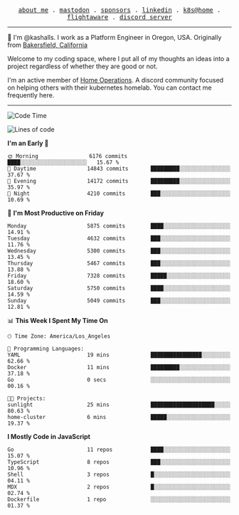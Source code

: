 <p align="center">
  <samp>
    <a href="https://jordanjones.org/">about me</a> .
    <a rel="me" href="https://mastodon.social/@kashall">mastodon</a> .
    <a href="https://github.com/sponsors/kashalls">sponsors</a> .
    <a href="https://linkedin.com/in/jordpjones">linkedin</a> .
    <a href="https://github.com/kashalls/home-cluster">k8s@home</a> .
    <a href="https://flightaware.com/adsb/stats/user/kashalls">flightaware</a> .
    <a href="https://discord.gg/V2WrCfqba9">discord server</a>
  </samp>
</p>

----------------------------------------------------------------

:wave: I'm @kashalls. I work as a Platform Engineer in Oregon, USA. Originally from [Bakersfield, California](https://maps.app.goo.gl/QQMtywTWghpXB6Tu6)

Welcome to my coding space, where I put all of my thoughts an ideas into a project regardless of whether they are good or not.

I'm an active member of [Home Operations](https://discord.gg/home-operations). A discord community focused on helping others with their kubernetes homelab. You can contact me frequently here.

----------------------------------------------------------------
<!--START_SECTION:waka-->
![Code Time](http://img.shields.io/badge/Code%20Time-2%2C442%20hrs%2047%20mins-blue)

![Lines of code](https://img.shields.io/badge/From%20Hello%20World%20I%27ve%20Written-10.4%20million%20lines%20of%20code-blue)

**I'm an Early 🐤** 

```text
🌞 Morning                6176 commits        ████░░░░░░░░░░░░░░░░░░░░░   15.67 % 
🌆 Daytime                14843 commits       █████████░░░░░░░░░░░░░░░░   37.67 % 
🌃 Evening                14172 commits       █████████░░░░░░░░░░░░░░░░   35.97 % 
🌙 Night                  4210 commits        ███░░░░░░░░░░░░░░░░░░░░░░   10.69 % 
```
📅 **I'm Most Productive on Friday** 

```text
Monday                   5875 commits        ████░░░░░░░░░░░░░░░░░░░░░   14.91 % 
Tuesday                  4632 commits        ███░░░░░░░░░░░░░░░░░░░░░░   11.76 % 
Wednesday                5300 commits        ███░░░░░░░░░░░░░░░░░░░░░░   13.45 % 
Thursday                 5467 commits        ███░░░░░░░░░░░░░░░░░░░░░░   13.88 % 
Friday                   7328 commits        █████░░░░░░░░░░░░░░░░░░░░   18.60 % 
Saturday                 5750 commits        ████░░░░░░░░░░░░░░░░░░░░░   14.59 % 
Sunday                   5049 commits        ███░░░░░░░░░░░░░░░░░░░░░░   12.81 % 
```


📊 **This Week I Spent My Time On** 

```text
🕑︎ Time Zone: America/Los_Angeles

💬 Programming Languages: 
YAML                     19 mins             ████████████████░░░░░░░░░   62.66 % 
Docker                   11 mins             █████████░░░░░░░░░░░░░░░░   37.18 % 
Go                       0 secs              ░░░░░░░░░░░░░░░░░░░░░░░░░   00.16 % 

🐱‍💻 Projects: 
sunlight                 25 mins             ████████████████████░░░░░   80.63 % 
home-cluster             6 mins              █████░░░░░░░░░░░░░░░░░░░░   19.37 % 
```

**I Mostly Code in JavaScript** 

```text
Go                       11 repos            ████░░░░░░░░░░░░░░░░░░░░░   15.07 % 
TypeScript               8 repos             ███░░░░░░░░░░░░░░░░░░░░░░   10.96 % 
Shell                    3 repos             █░░░░░░░░░░░░░░░░░░░░░░░░   04.11 % 
MDX                      2 repos             █░░░░░░░░░░░░░░░░░░░░░░░░   02.74 % 
Dockerfile               1 repo              ░░░░░░░░░░░░░░░░░░░░░░░░░   01.37 % 
```




<!--END_SECTION:waka-->
